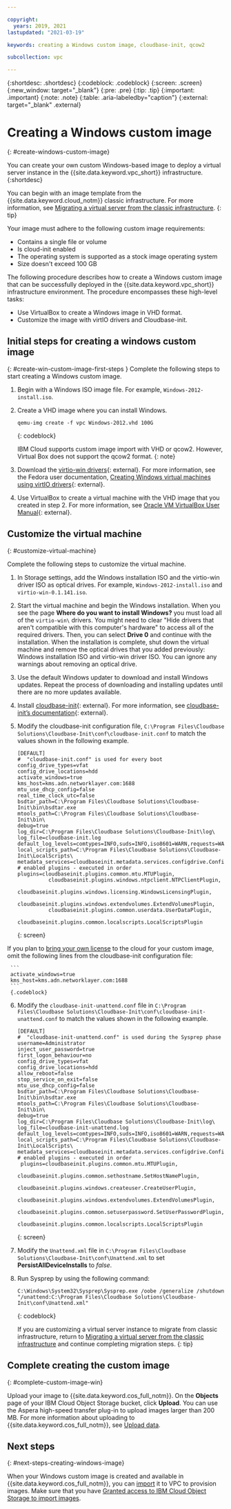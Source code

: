 ```yaml
---

copyright:
  years: 2019, 2021
lastupdated: "2021-03-19"

keywords: creating a Windows custom image, cloudbase-init, qcow2

subcollection: vpc

---
```


{:shortdesc: .shortdesc}
{:codeblock: .codeblock}
{:screen: .screen}
{:new_window: target="_blank"}
{:pre: .pre}
{:tip: .tip}
{:important: .important}
{:note: .note}
{:table: .aria-labeledby="caption"}
{:external: target="_blank" .external}

# Creating a Windows custom image
{: #create-windows-custom-image}

You can create your own custom Windows-based image to deploy a virtual server instance in the {{site.data.keyword.vpc_short}} 
infrastructure.
{:shortdesc}

You can begin with an image template from the {{site.data.keyword.cloud_notm}} classic infrastructure. For more information, see [Migrating a virtual server from the classic infrastructure](/docs/vpc?topic=vpc-migrate-vsi-to-vpc).
{: tip}

Your image must adhere to the following custom image requirements:
* Contains a single file or volume 
* Is cloud-init enabled
* The operating system is supported as a stock image operating system
* Size doesn't exceed 100 GB

The following procedure describes how to create a Windows custom image that can be successfully deployed in the {{site.data.keyword.vpc_short}} infrastructure environment. The procedure encompasses these high-level tasks:
* Use VirtualBox to create a Windows image in VHD format.
* Customize the image with virtIO drivers and Cloudbase-init.

## Initial steps for creating a windows custom image
{: #create-win-custom-image-first-steps
}
Complete the following steps to start creating a Windows custom image.

1. Begin with a Windows ISO image file. For example, `Windows-2012-install.iso`.
2. Create a VHD image where you can install Windows. 
    
    ```
    qemu-img create -f vpc Windows-2012.vhd 100G
    ``` 
    {: codeblock}
    
     IBM Cloud supports custom image import with VHD or qcow2.  However, Virtual Box does not support the qcow2 format.
     {: note}
    
    
3. Download the [virtio-win drivers](https://fedorapeople.org/groups/virt/virtio-win/direct-downloads/stable-virtio/virtio-win.iso){: external}. For more information, see the Fedora user documentation, [Creating Windows virtual machines using virtIO drivers](https://docs.fedoraproject.org/en-US/quick-docs/creating-windows-virtual-machines-using-virtio-drivers/){: external}.

4. Use VirtualBox to create a virtual machine with the VHD image that you created in step 2. For more information, see [Oracle VM VirtualBox User Manual](https://www.virtualbox.org/manual/){: external}. 

## Customize the virtual machine
{: #customize-virtual-machine}

Complete the following steps to customize the virtual machine.

1. In Storage settings, add the Windows installation ISO and the virtio-win driver ISO as optical drives. For example, `Windows-2012-install.iso` and `virtio-win-0.1.141.iso`.

2. Start the virtual machine and begin the Windows installation. When you see the page **Where do you want to install Windows?** you must load all of the `virtio-win\` drivers. You might need to clear "Hide drivers that aren't compatible with this computer's hardware" to access all of the required drivers. Then, you can select **Drive 0** and continue with the installation. When the installation is complete, shut down the virtual machine and remove the optical drives that you added previously: Windows installation ISO and virtio-win driver ISO. You can ignore any warnings about removing an optical drive. 

3. Use the default Windows updater to download and install Windows updates. Repeat the process of downloading and installing updates until there are no more updates available.

4. Install [cloudbase-init](https://cloudbase.it/cloudbase-init/){: external}. For more information, see [cloudbase-init’s documentation](https://cloudbase-init.readthedocs.io/en/latest/index.html){: external}.

5. Modify the cloudbase-init configuration file, `C:\Program Files\Cloudbase Solutions\Cloudbase-Init\conf\cloudbase-init.conf` to match the values shown in the following example. 

     ```
     [DEFAULT]
     #  "cloudbase-init.conf" is used for every boot
     config_drive_types=vfat
     config_drive_locations=hdd
     activate_windows=true
     kms_host=kms.adn.networklayer.com:1688
     mtu_use_dhcp_config=false
     real_time_clock_utc=false
     bsdtar_path=C:\Program Files\Cloudbase Solutions\Cloudbase-Init\bin\bsdtar.exe
     mtools_path=C:\Program Files\Cloudbase Solutions\Cloudbase-Init\bin\
     debug=true
     log_dir=C:\Program Files\Cloudbase Solutions\Cloudbase-Init\log\
     log_file=cloudbase-init.log
     default_log_levels=comtypes=INFO,suds=INFO,iso8601=WARN,requests=WARN
     local_scripts_path=C:\Program Files\Cloudbase Solutions\Cloudbase-Init\LocalScripts\
     metadata_services=cloudbaseinit.metadata.services.configdrive.ConfigDriveService,
     # enabled plugins - executed in order
     plugins=cloudbaseinit.plugins.common.mtu.MTUPlugin,
               cloudbaseinit.plugins.windows.ntpclient.NTPClientPlugin,
               cloudbaseinit.plugins.windows.licensing.WindowsLicensingPlugin,
               cloudbaseinit.plugins.windows.extendvolumes.ExtendVolumesPlugin,
               cloudbaseinit.plugins.common.userdata.UserDataPlugin,
               cloudbaseinit.plugins.common.localscripts.LocalScriptsPlugin
     ```
     {: screen}

If you plan to [bring your own license](/docs/vpc?topic=vpc-byol-vpc-about) to the cloud for your custom image, omit the following lines from the cloudbase-init configuration file:

     ```
     activate_windows=true
     kms_host=kms.adn.networklayer.com:1688
     ```
     {.codeblock}
        
6. Modify the `cloudbase-init-unattend.conf` file in `C:\Program Files\Cloudbase Solutions\Cloudbase-Init\conf\cloudbase-init-unattend.conf` to match the values shown in the following example.  
       
     ```
     [DEFAULT]
     #  "cloudbase-init-unattend.conf" is used during the Sysprep phase
     username=Administrator
     inject_user_password=true
     first_logon_behaviour=no
     config_drive_types=vfat
     config_drive_locations=hdd
     allow_reboot=false
     stop_service_on_exit=false
     mtu_use_dhcp_config=false
     bsdtar_path=C:\Program Files\Cloudbase Solutions\Cloudbase-Init\bin\bsdtar.exe
     mtools_path=C:\Program Files\Cloudbase Solutions\Cloudbase-Init\bin\
     debug=true
     log_dir=C:\Program Files\Cloudbase Solutions\Cloudbase-Init\log\
     log_file=cloudbase-init-unattend.log
     default_log_levels=comtypes=INFO,suds=INFO,iso8601=WARN,requests=WARN
     local_scripts_path=C:\Program Files\Cloudbase Solutions\Cloudbase-Init\LocalScripts\
     metadata_services=cloudbaseinit.metadata.services.configdrive.ConfigDriveService,
     # enabled plugins - executed in order
      plugins=cloudbaseinit.plugins.common.mtu.MTUPlugin,
               cloudbaseinit.plugins.common.sethostname.SetHostNamePlugin,
               cloudbaseinit.plugins.windows.createuser.CreateUserPlugin,
               cloudbaseinit.plugins.windows.extendvolumes.ExtendVolumesPlugin,
               cloudbaseinit.plugins.common.setuserpassword.SetUserPasswordPlugin,
               cloudbaseinit.plugins.common.localscripts.LocalScriptsPlugin
     ```
     {: screen}
         
7. Modify the `Unattend.xml` file in `C:\Program Files\Cloudbase Solutions\Cloudbase-Init\conf\Unattend.xml` to set  **PersistAllDeviceInstalls** to *false*.

8. Run Sysprep by using the following command:
    
     ```
     C:\Windows\System32\Sysprep\Sysprep.exe /oobe /generalize /shutdown "/unattend:C:\Program Files\Cloudbase Solutions\Cloudbase-Init\conf\Unattend.xml"
     ``` 
     {: codeblock}
         
     If you are customizing a virtual server instance to migrate from classic infrastructure, return to [Migrating a virtual    server from the classic infrastructure](/docs/vpc?topic=vpc-migrate-vsi-to-vpc#migrate-customize-image-vpc) and continue completing migration steps. 
     {: tip}
    
## Complete creating the custom image
{: #complete-custom-image-win}

Upload your image to {{site.data.keyword.cos_full_notm}}. On the **Objects** page of your IBM Cloud Object Storage bucket, click **Upload**. You can use the Aspera high-speed transfer plug-in to upload images larger than 200 MB. For more information about uploading to {{site.data.keyword.cos_full_notm}}, see [Upload data](/docs/cloud-object-storage?topic=cloud-object-storage-upload).

## Next steps
{: #next-steps-creating-windows-image}

When your Windows custom image is created and available in {{site.data.keyword.cos_full_notm}}, you can [import](/docs/vpc?topic=vpc-managing-images) it to VPC to provision images.
Make sure that you have [Granted access to IBM Cloud Object Storage to import images](/docs/vpc?topic=vpc-object-storage-prereq).
